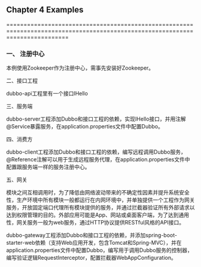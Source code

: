 ## Chapter 4 Examples
==============================================================================================================================

### 一、 注册中心

本例使用Zookeeper作为注册中心，需事先安装好Zookeeper。

二、接口工程

dubbo-api工程里有一个接口IHello

三、服务端

dubbo-server工程添加Dubbo和接口工程的依赖，实现IHello接口，并用注解@Service暴露服务，在application.properties文件中配置Dubbo。

四、消费方

dubbo-client工程添加Dubbo和接口工程的依赖，编写远程调用Dubbo服务，@Reference注解可以用于生成远程服务代理，在application.properties文件中配置跟服务端一样的服务注册中心。

五、网关

模块之间互相调用时，为了降低由网络波动带来的不确定性因素并提升系统安全性，生产环境中所有模块一般都运行在内网环境中，并单独提供一个工程作为网关服务，开放固定端口代理所有模块提供的服务，并通过拦截器验证所有外部请求以达到权限管理的目的。外部应用可能是App、网站或桌面客户端，为了达到通用性，网关服务一般为web服务，通过HTTP协议提供RESTful风格的API接口。

dubbo-gateway工程添加Dubbo和接口工程的依赖，并添加spring-boot-starter-web依赖（支持Web应用开发，包含Tomcat和Spring-MVC），并在application.properties文件中配置Dubbo，编写用于调用Dubbo服务的控制器，编写验证逻辑RequestInterceptor，配置拦截器WebAppConfiguration。
